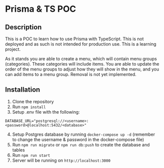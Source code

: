 # Prisma & TS POC
## Description
This is a POC to learn how to use Prisma with TypeScript. This is not deployed and as such is not intended for production use. This is a learning project.

As it stands you are able to create a menu, which will contain menu groups (categories). These categories will include items. You are able to update the order of the menu groups to adjust how they will show in the menu, and you can add items to a menu group. Removal is not yet implemented. 

## Installation
1. Clone the repository
2. Run `npm install`
3. Setup .env file with the following:
```
DATABASE_URL="postgresql://<username>:<password>@localhost:5432/<database>"
```
4. Setup Postgres database by running `docker-compose up -d` (remember to change the username & password in the docker-compose file)
5. Run `npm run migrate` or `npm run db:push` to create the database and tables
6. Run `npm run start`
7. Server will be running on `http://localhost:3000`

